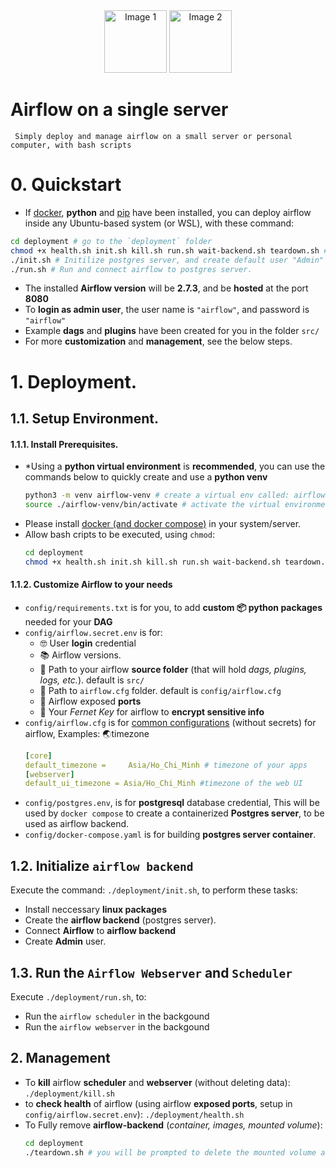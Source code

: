 <div align="center">
    <img width="100" src="https://airflow.apache.org/docs/apache-airflow/1.10.11/_images/pin_large.png" alt="Image 1">
    <img width="100" src="https://raw.githubusercontent.com/odb/official-bash-logo/master/assets/Logos/Icons/PNG/512x512.png" alt="Image 2">
</div>

# Airflow on a single server
     Simply deploy and manage airflow on a small server or personal computer, with bash scripts

# 0. Quickstart
- If [docker][1], **python** and [pip][3] have been installed, you can deploy airflow inside any Ubuntu-based system (or WSL), with these command:
```bash
cd deployment # go to the `deployment` folder
chmod +x health.sh init.sh kill.sh run.sh wait-backend.sh teardown.sh # allow these scripts to be executed
./init.sh # Initilize postgres server, and create default user "Admin"
./run.sh # Run and connect airflow to postgres server.
```
- The installed **Airflow version** will be **2.7.3**, and be **hosted** at the port **8080**
- To **login as admin user**, the user name is `"airflow"`, and password is `"airflow"`
- Example **dags** and **plugins** have been created for you in the folder `src/`
- For more **customization** and **management**, see the below steps.
# 1. Deployment.
## 1.1. Setup Environment.
#### 1.1.1. Install Prerequisites.
- *Using a **python virtual environment** is **recommended**, you can use the commands below to quickly create and use a **python venv**
     ```bash
     python3 -m venv airflow-venv # create a virtual env called: airflow-venv
     source ./airflow-venv/bin/activate # activate the virtual environment.
     ```
- Please install [docker (and docker compose)][1] in your system/server.
- Allow bash cripts to be executed, using `chmod`:
     ```bash
     cd deployment
     chmod +x health.sh init.sh kill.sh run.sh wait-backend.sh teardown.sh
     ```
#### 1.1.2. Customize Airflow to your needs
- `config/requirements.txt` is for you, to add **custom 📦 python packages** needed for your **DAG**
- `config/airflow.secret.env` is for:
     - 🤓 User **login** credential
     - 📚 Airflow versions.
     - 📂 Path to your airflow **source folder** (that will hold *dags, plugins, logs, etc.*). default is `src/`
     - 📂 Path to `airflow.cfg` folder. default is `config/airflow.cfg`
     - 🔗 Airflow exposed **ports**
     - 🔐 Your *Fernet Key* for airflow to **encrypt sensitive info**
- `config/airflow.cfg` is for [common configurations][2] (without secrets) for airflow, Examples: 🌏timezone
     ```yaml
     [core]
     default_timezone = 	Asia/Ho_Chi_Minh # timezone of your apps
     [webserver]
     default_ui_timezone = Asia/Ho_Chi_Minh #timezone of the web UI
     ```
- `config/postgres.env`, is for **postgresql** database credential, This will be used by `docker compose` to create a containerized **Postgres server**, to be used as airflow backend.
- `config/docker-compose.yaml` is for building **postgres server container**.

## 1.2. Initialize `airflow backend`
Execute the command: `./deployment/init.sh`, to perform these tasks:
- Install neccessary **linux packages**
- Create the **airflow backend** (postgres server).
- Connect **Airflow** to **airflow backend**
- Create **Admin** user.

## 1.3. Run the `Airflow Webserver` and `Scheduler`
Execute `./deployment/run.sh`, to:
- Run the `airflow scheduler` in the backgound
- Run the `airflow webserver` in the backgound

## 2. Management
- To **kill** airflow **scheduler** and **webserver** (without deleting data): `./deployment/kill.sh`
- to **check health** of airflow (using airflow **exposed ports**, setup in `config/airflow.secret.env`): `./deployment/health.sh`
- To Fully remove **airflow-backend** (*container, images, mounted volume*):
     ```bash
     cd deployment
     ./teardown.sh # you will be prompted to delete the mounted volume and docker image postgres:15 
     ```

[1]:https://docs.docker.com/engine/install/
[2]:https://airflow.apache.org/docs/apache-airflow/stable/configurations-ref.html
[3]:https://pip.pypa.io/en/stable/installation/